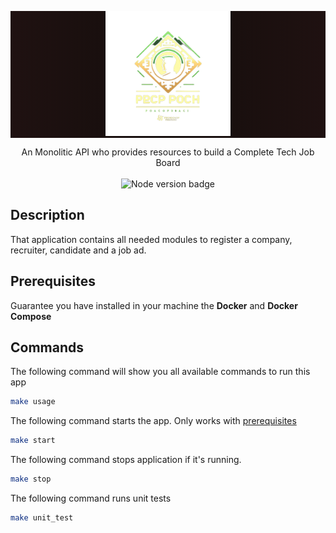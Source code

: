 <p align="center" style="background: linear-gradient(90deg, #1F1111 0%, #150e0c 50%, #1F1111 100%)">
  <img src="./docs/logo.png" width="200" alt="Nest Logo" />
</p> 


<p align="center">
  An Monolitic API who provides resources to build a Complete Tech Job Board
  <br />
  <br />
  <img src="https://img.shields.io/static/v1?label=node&message=v18.13&color=green" alt="Node version badge" />
</p>

## Description

That application contains all needed modules to register a company, recruiter, candidate and a job ad.

## Prerequisites

Guarantee you have installed in your machine the **Docker** and **Docker Compose**

## Commands

The following command will show you all available commands to run this app
```bash
make usage
```

The following command starts the app. Only works with [prerequisites](#prerequisites)
```bash
make start
```

The following command stops application if it's running.
```bash
make stop
```

The following command runs unit tests
```bash
make unit_test
```

